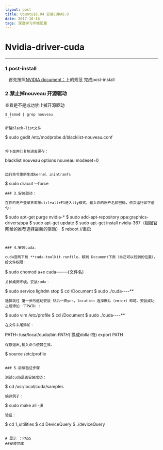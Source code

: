 ```yaml
---
layout: post
title: Ubuntu16.04 安装CUDA8.0
date: 2017-10-16 
tags: 深度学习环境配置
---
```


# Nvidia-driver-cuda


----------


### 1.post-install
    首先按照[NVIDIA document：](http://docs.nvidia.com/cuda/cuda-installation-guide-linux/index.html#post-installation-actions)上的规范 完成post-install

### 2.禁止掉nouveau 开源驱动

查看是不是成功禁止掉开源驱动

```     
$ lsmod | grep nouveau     
```  

新建black-list文件

```     
$ sudo gedit /etc/modprobe.d/blacklist-nouveau.conf     
```    

将下面两行复制进去保存：

```
blacklist nouveau
options nouveau modeset=0
```

运行命令重新生成kernel inintramfs
```
$ sudo dracut --force
```
### 3.安装驱动：

在你的用户登录界面按ctrl+alt+F1进入tty模式，输入你的账户名和密码，依次运行如下语句：

```
$ sudo apt-get purge nvidia-*
$ sudo add-apt-repository ppa:graphics-drivers/ppa
$ sudo apt-get update
$ sudo apt-get install nvidia-367（根据官网给的推荐选择最新的驱动）
$ reboot //重启
```


### 4.安装cuda:

cuda官网下载 **cuda-toolkit.runfile，移到 Document下面（自己可以找到的位置），给文件权限：

```
$ sudo chomod a+x cuda------(文件名)
```
关掉桌面环境，安装cuda：

```
$ sudo service lighdm stop
$ cd /Document
$ sudo ./cuda----**
```
选择跳过 第一步的驱动安装 然后一直yes，location 选择默认（enter）即可。安装成功之后添加一下PATH ：

```
$ sudo vim /etc/profile
$ cd /Document
$ sudo ./cuda----**
```
在文件末尾添加：
```
PATH=/usr/local/cuda/bin:*PATH(* 换成dollar符)
export PATH
```
保存退出,输入命令使其生效。
```
$ source /etc/profile
```

### 5.后续验证步骤

测试cuda是否安装成功：
```
$ cd /usr/local/cuda/samples
```
编译例子：
```
$ sudo make all -j8
```
验证：
```
$ cd 1_ultilities 
$ cd DeviceQuery
$ ./deviceQuery
```

# 显示 ：PASS
##安装完成



